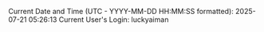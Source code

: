 Current Date and Time (UTC - YYYY-MM-DD HH:MM:SS formatted): 2025-07-21 05:26:13
Current User's Login: luckyaiman
